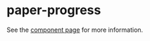 paper-progress
===================

See the [component page](https://www.polymer-project.org/0.5/docs/elements/paper-progress.html) for more information.
